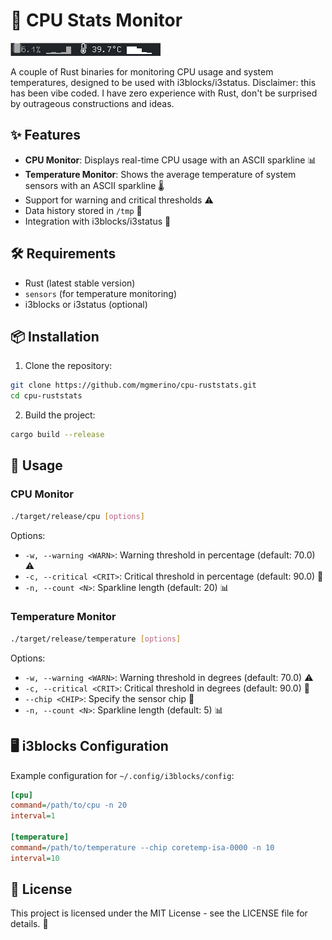 # 🚀 CPU Stats Monitor
![Example of how this little binaries look like](example.png)

A couple of Rust binaries for monitoring CPU usage and system temperatures, designed to be used with i3blocks/i3status.
Disclaimer: this has been vibe coded. I have zero experience with Rust, don't be surprised by outrageous constructions and ideas.

## ✨ Features

- **CPU Monitor**: Displays real-time CPU usage with an ASCII sparkline 📊
- **Temperature Monitor**: Shows the average temperature of system sensors with an ASCII sparkline 🌡️
- Support for warning and critical thresholds ⚠️
- Data history stored in `/tmp` 📁
- Integration with i3blocks/i3status 🔄

## 🛠️ Requirements

- Rust (latest stable version)
- `sensors` (for temperature monitoring)
- i3blocks or i3status (optional)

## 📦 Installation

1. Clone the repository:
```bash
git clone https://github.com/mgmerino/cpu-ruststats.git
cd cpu-ruststats
```

2. Build the project:
```bash
cargo build --release
```

## 🚀 Usage

### CPU Monitor

```bash
./target/release/cpu [options]
```

Options:
- `-w, --warning <WARN>`: Warning threshold in percentage (default: 70.0) ⚠️
- `-c, --critical <CRIT>`: Critical threshold in percentage (default: 90.0) 🚨
- `-n, --count <N>`: Sparkline length (default: 20) 📊

### Temperature Monitor

```bash
./target/release/temperature [options]
```

Options:
- `-w, --warning <WARN>`: Warning threshold in degrees (default: 70.0) ⚠️
- `-c, --critical <CRIT>`: Critical threshold in degrees (default: 90.0) 🚨
- `--chip <CHIP>`: Specify the sensor chip 🔧
- `-n, --count <N>`: Sparkline length (default: 5) 📊

## 🖥️ i3blocks Configuration

Example configuration for `~/.config/i3blocks/config`:

```ini
[cpu]
command=/path/to/cpu -n 20
interval=1

[temperature]
command=/path/to/temperature --chip coretemp-isa-0000 -n 10
interval=10
```

## 📄 License

This project is licensed under the MIT License - see the LICENSE file for details. 🎉
